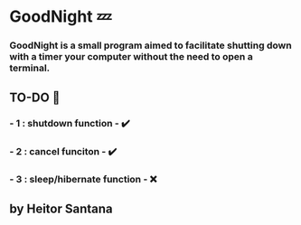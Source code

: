 # GoodNight 💤

### GoodNight is a small program aimed to facilitate shutting down with a timer your computer without the need to open a terminal. 

## TO-DO 🎯
### -  1 : shutdown function - ✔️
### -  2 : cancel funciton - ✔️
### -  3 : sleep/hibernate function - ❌

## by Heitor Santana 